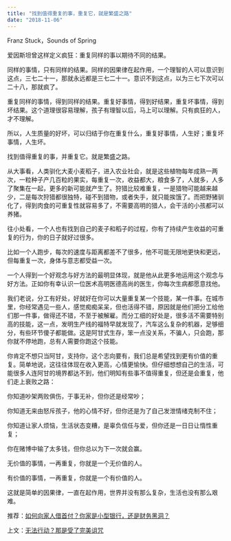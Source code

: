 ```yaml
---
title: "找到值得重复的事，重复它，就是繁盛之路"
date: "2018-11-06"
---
```


Franz Stuck，Sounds of Spring

爱因斯坦曾这样定义疯狂：重复同样的事以期待不同的结果。

同样的事情，只有同样的结果。同样的因果律在起作用，一个理智的人可以意识到这点，三七二十一，那就永远都是三七二十一。意识不到这点，以为三七下次可以二十八，那就疯了。

重复同样的事情，得到同样的结果。重复好事情，得到好结果，重复坏事情，得到坏结果。这个道理很容易理解，孩子有理智以后，马上可以理解。只有疯狂的人，才不理解。

所以，人生质量的好坏，可以归结于你在重复什么，重复好事情，人生好；重复坏事情，人生坏。

找到值得重复的事，并重复它。就是繁盛之路。

从大事看，人类驯化大麦小麦稻子，进入农业社会，就是这些植物每年成熟一两次，一粒种子产几百粒的果实，每重复一次，收益都大，粮食多了，人就多，人多了聚集在一起，更多的新可能就产生了。狩猎比较难重复，一是猎物可能越来越少，二是每次狩猎都很独特，碰不到猎物，或者失手，就只能挨饿了。而把野猪驯化了，得到肉食的可重复性就容易多了，不需要高明的猎人，会干活的小孩都可以养猪。

往小处看，一个人也有找到自己的麦子和稻子的过程，你有了持续产生收益的可重复的行为，你的日子就好过很多。

比如一个人跑步，每次的速度与距离都差不了很多，他不可能无限地更快和更远，但每重复一次，身体与意志都受益一次。

一个人得到一个好观念与好方法的最明显体现，就是他从此更多地运用这个观念与好方法。正如你有幸认识一位医术高明医德高尚的医生，你每次生病都愿意找他。

我们老说，分工有好处，好就好在你可以大量重复某一个技能，某一件事。在城市里，你经常遇见一些人，感觉痴痴呆呆，但也活得不错，原因就是他们把分工给他们那一件事，做得还不错，不至于被解雇。而分工细的好处是，很多活不需要特别高的技能，这一点，发明生产线的福特早就发现了，汽车这么复杂的机器，足够细分，有些环节傻子都能做。这是阿甘式生存，笨一点没关系，不骗人，只会跑，那你就不停地跑，总有人需要你跑这个技能。

你肯定不想只当阿甘，支持你，这个志向要有，我们总是希望找到更有价值的重复。简单地说，这往往体现在收入更高，心情更愉快。但仔细想想自己的生活，可能很多人连阿甘的境界都达不到，他们明知有些事不值得重复，但还是会重复，他们走上衰败之路：

你知道吵架两败俱伤，于事无补，但你还是经常吵；

你知道无来由怒斥孩子，他的心情不好，但你还是为了自己发泄情绪克制不住；

你知道让家人烦恼，生活状态变糟，是辜负信任与爱，但你还是一日日让惰性重复；

你在赌博中输了太多钱，但你总以为下一次就会赢。

无价值的事情，一再重复，你就是一个无价值的人。

有价值的事情，一再重复，你就是一个有价值的人。

这就是简单的因果律，一直在起作用，世界并没有那么复杂，生活也没有那么艰难。

推荐：[如何向家人借首付？你家是小型银行，还是财务黑洞？](http://mp.weixin.qq.com/s?__biz=MjM5NDU0Mjk2MQ==&mid=2651627117&idx=1&sn=4a9e960de7b299c62393a8584b403ac5&chksm=bd7e1a738a099365265b292e5ba62d42e79e5de14c2cca07c76cfc6fd9f2542e7d10b1c65cf5&scene=21#wechat_redirect)

上文：[无法行动？那是受了完美诅咒](http://mp.weixin.qq.com/s?__biz=MjM5NDU0Mjk2MQ==&mid=2651631405&idx=1&sn=b2e1700ca792fe4778a81b7e1227b31d&chksm=bd7e2b338a09a2258d6a55d759a0663e77327db1f0b1d09326b5ebf702e349edf4e7b3217805&scene=21#wechat_redirect)

